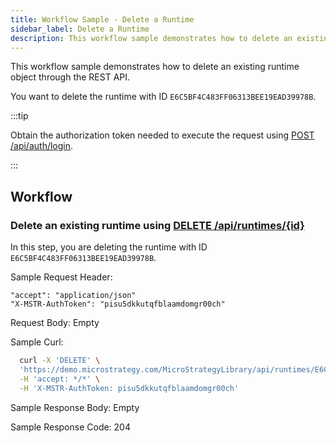 ```yaml
---
title: Workflow Sample - Delete a Runtime
sidebar_label: Delete a Runtime
description: This workflow sample demonstrates how to delete an existing runtime object through the REST API.
---
```


This workflow sample demonstrates how to delete an existing runtime object through the REST API.

You want to delete the runtime with ID `E6C5BF4C483FF06313BEE19EAD39978B`.

:::tip

Obtain the authorization token needed to execute the request using [POST /api/auth/login](https://demo.microstrategy.com/MicroStrategyLibrary/api-docs/index.html#/Authentication/postLogin).

:::

## Workflow

### Delete an existing runtime using [DELETE /api/runtimes/{id}](https://demo.microstrategy.com/MicroStrategyLibrary/api-docs/index.html#/Runtimes/deleteScriptRuntime)

In this step, you are deleting the runtime with ID `E6C5BF4C483FF06313BEE19EAD39978B`.

Sample Request Header:

```http
"accept": "application/json"
"X-MSTR-AuthToken": "pisu5dkkutqfblaamdomgr00ch"
```

Request Body: Empty

Sample Curl:

```bash
  curl -X 'DELETE' \
  'https://demo.microstrategy.com/MicroStrategyLibrary/api/runtimes/E6C5BF4C483FF06313BEE19EAD39978B' \
  -H 'accept: */*' \
  -H 'X-MSTR-AuthToken: pisu5dkkutqfblaamdomgr00ch'
```

Sample Response Body: Empty

Sample Response Code: 204
